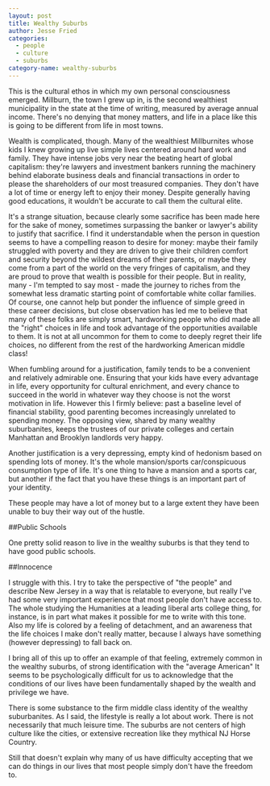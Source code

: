 ```yaml
---
layout: post
title: Wealthy Suburbs
author: Jesse Fried
categories:
  - people
  - culture
  - suburbs
category-name: wealthy-suburbs
---
```


This is the cultural ethos in which my own personal consciousness emerged. Millburn, the town I grew up in, is the second wealthiest municipality in the state at the time of writing, measured by average annual income. There's no denying that money matters, and life in a place like this is going to be different from life in most towns.

Wealth is complicated, though. Many of the wealthiest Millburnites whose kids I knew growing up live simple lives centered around hard work and family. They have intense jobs very near the beating heart of global capitalism: they're lawyers and investment bankers running the machinery behind elaborate business deals and financial transactions in order to please the shareholders of our most treasured companies. They don't have a lot of time or energy left to enjoy their money. Despite generally having good educations, it wouldn't be accurate to call them the cultural elite.

It's a strange situation, because clearly some sacrifice has been made here for the sake of money, sometimes surpassing the banker or lawyer's ability to justify that sacrifice. I find it understandable when the person in question seems to have a compelling reason to desire for money: maybe their family struggled with poverty and they are driven to give their children comfort and security beyond the wildest dreams of their parents, or maybe they come from a part of the world on the very fringes of capitalism, and they are proud to prove that wealth is possible for their people. But in reality, many - I'm tempted to say most - made the journey to riches from the somewhat less dramatic starting point of comfortable white collar families. Of course, one cannot help but ponder the influence of simple greed in these career decisions, but close observation has led me to believe that many of these folks are simply smart, hardworking people who did made all the "right" choices in life and took advantage of the opportunities available to them. It is not at all uncommon for them to come to deeply regret their life choices, no different from the rest of the hardworking American middle class!
 
When fumbling around for a justification, family tends to be a convenient and relatively admirable one. Ensuring that your kids have every advantage in life, every opportunity for cultural enrichment, and every chance to succeed in the world in whatever way they choose is not the worst motivation in life. However this I firmly believe: past a baseline level of financial stability, good parenting becomes increasingly unrelated to spending money. The opposing view, shared by many wealthy suburbanites, keeps the trustees of our private colleges and certain Manhattan and Brooklyn landlords very happy. 

Another justification is a very depressing, empty kind of hedonism based on spending lots of money. It's the whole mansion/sports car/conspicuous consumption type of life. It's one thing to have a mansion and a sports car, but another if the fact that you have these things is an important part of your identity.

These people may have a lot of money but to a large extent they have been unable to buy their way out of the hustle.

##Public Schools

One pretty solid reason to live in the wealthy suburbs is that they tend to have good public schools. 


##Innocence

I struggle with this. I try to take the perspective of "the people" and describe New Jersey in a way that is relatable to everyone, but really I've had some very important experience that most people don't have access to. The whole studying the Humanities at a leading liberal arts college thing, for instance, is in part what makes it possible for me to write with this tone. Also my life is colored by a feeling of detachment, and an awareness that the life choices I make don't really matter, because I always have something (however depressing) to fall back on.

I bring all of this up to offer an example of that feeling, extremely common in the wealthy suburbs, of strong identification with the "average American" It seems to be psychologically difficult for us to acknowledge that the conditions of our lives have been fundamentally shaped by the wealth and privilege we have.

There is some substance to the firm middle class identity of the wealthy suburbanites. As I said, the lifestyle is really a lot about work. There is not necessarily that much leisure time. The suburbs are not centers of high culture like the cities, or extensive recreation like they mythical NJ Horse Country. 

Still that doesn't explain why many of us have difficulty accepting that we can do things in our lives that most people simply don't have the freedom to.

